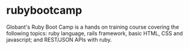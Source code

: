 rubybootcamp
============

Globant's Ruby Boot Camp is a hands on training course covering the following topics: ruby language, rails framework, basic HTML, CSS and javascript; and REST/JSON APIs with ruby.
